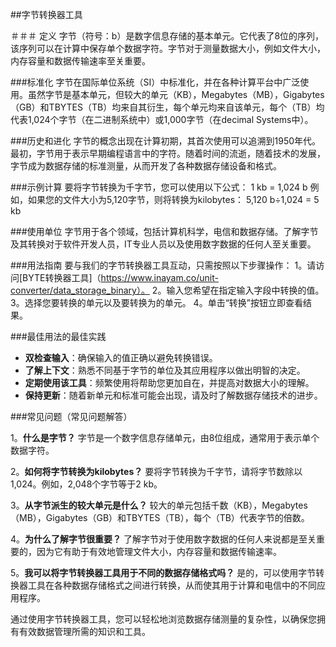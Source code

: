 ##字节转换器工具

＃＃＃ 定义
字节（符号：b）是数字信息存储的基本单元。它代表了8位的序列，该序列可以在计算中保存单个数据字符。字节对于测量数据大小，例如文件大小，内存容量和数据传输速率至关重要。

###标准化
字节在国际单位系统（SI）中标准化，并在各种计算平台中广泛使用。虽然字节是基本单元，但较大的单元（KB），Megabytes（MB），Gigabytes（GB）和TBYTES（TB）均来自其衍生，每个单元均来自该单元，每个（TB）均代表1,024个字节（在二进制系统中）或1,000字节（在decimal Systems中）。

###历史和进化
字节的概念出现在计算初期，其首次使用可以追溯到1950年代。最初，字节用于表示早期编程语言中的字符。随着时间的流逝，随着技术的发展，字节成为数据存储的标准测量，从而开发了各种数据存储设备和格式。

###示例计算
要将字节转换为千字节，您可以使用以下公式：
1 kb = 1,024 b
例如，如果您的文件大小为5,120字节，则将转换为kilobytes：
5,120 b÷1,024 = 5 kb

###使用单位
字节用于各个领域，包括计算机科学，电信和数据存储。了解字节及其转换对于软件开发人员，IT专业人员以及使用数字数据的任何人至关重要。

###用法指南
要与我们的字节转换器工具互动，只需按照以下步骤操作：
1。请访问[BYTE转换器工具]（https://www.inayam.co/unit-converter/data_storage_binary）。
2。输入您希望在指定输入字段中转换的值。
3。选择您要转换的单元以及要转换为的单元。
4。单击“转换”按钮立即查看结果。

###最佳用法的最佳实践
-  **双检查输入**：确保输入的值正确以避免转换错误。
-  **了解上下文**：熟悉不同基于字节的单位及其应用程序以做出明智的决定。
-  **定期使用该工具**：频繁使用将帮助您更加自在，并提高对数据大小的理解。
-  **保持更新**：随着新单元和标准可能会出现，请及时了解数据存储技术的进步。

###常见问题（常见问题解答）

1。**什么是字节？**
字节是一个数字信息存储单元，由8位组成，通常用于表示单个数据字符。

2。**如何将字节转换为kilobytes？**
要将字节转换为千字节，请将字节数除以1,024。例如，2,048个字节等于2 kb。

3。**从字节派生的较大单元是什么？**
较大的单元包括千数（KB），Megabytes（MB），Gigabytes（GB）和TBYTES（TB），每个（TB）代表字节的倍数。

4。**为什么了解字节很重要？**
了解字节对于使用数字数据的任何人来说都是至关重要的，因为它有助于有效地管理文件大小，内存容量和数据传输速率。

5。**我可以将字节转换器工具用于不同的数据存储格式吗？**
是的，可以使用字节转换器工具在各种数据存储格式之间进行转换，从而使其用于计算和电信中的不同应用程序。

通过使用字节转换器工具，您可以轻松地浏览数据存储测量的复杂性，以确保您拥有有效数据管理所需的知识和工具。